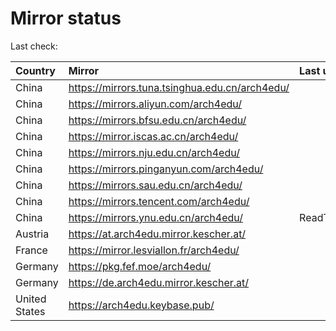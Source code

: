 <script src="./time.js"></script>
# Mirror status
Last check: <script type="text/javascript">localize(1667816938.4846876);</script>

|Country|Mirror|Last update|
|:------|:-----|:----------|
|China|https://mirrors.tuna.tsinghua.edu.cn/arch4edu/|<script type="text/javascript">localize(1667803386);</script>|
|China|https://mirrors.aliyun.com/arch4edu/|<script type="text/javascript">localize(1667716890);</script>|
|China|https://mirrors.bfsu.edu.cn/arch4edu/|<script type="text/javascript">localize(1667803386);</script>|
|China|https://mirror.iscas.ac.cn/arch4edu/|<script type="text/javascript">localize(1667761146);</script>|
|China|https://mirrors.nju.edu.cn/arch4edu/|<script type="text/javascript">localize(1667716890);</script>|
|China|https://mirrors.pinganyun.com/arch4edu/|<script type="text/javascript">localize(1667761146);</script>|
|China|https://mirrors.sau.edu.cn/arch4edu/|<script type="text/javascript">localize(1650446957);</script>|
|China|https://mirrors.tencent.com/arch4edu/|<script type="text/javascript">localize(1667761146);</script>|
|China|https://mirrors.ynu.edu.cn/arch4edu/|ReadTimeout|
|Austria|https://at.arch4edu.mirror.kescher.at/|<script type="text/javascript">localize(1667803386);</script>|
|France|https://mirror.lesviallon.fr/arch4edu/|<script type="text/javascript">localize(1667761146);</script>|
|Germany|https://pkg.fef.moe/arch4edu/|<script type="text/javascript">localize(1667803386);</script>|
|Germany|https://de.arch4edu.mirror.kescher.at/|<script type="text/javascript">localize(1667803386);</script>|
|United States|https://arch4edu.keybase.pub/|<script type="text/javascript">localize(1667761146);</script>|

<script src="./tablefilter/tablefilter.js"></script>
<script src="./table.js"></script>